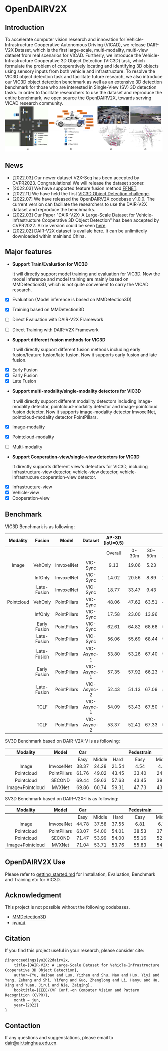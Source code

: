 # OpenDAIRV2X
## Introduction
To accelerate computer vision research and innovation for Vehicle-Infrastructure Cooperative Autonomous
Driving (VICAD), we release DAIR-V2X Dataset, which is
the first large-scale, multi-modality, multi-view dataset from
real scenarios for VICAD.
Furtherly, we introduce the Vehicle-Infrastructure Cooperative 3D
Object Detection (VIC3D) task, which formulate the problem of cooperatively locating and identifying 3D
objects using sensory inputs from both vehicle and infrastructure.
To resolve the VIC3D object detection task and facilitate future research, 
we also introduce our VIC3D object detection benchmark as well as an extensive 3D detection benchmark for those who are interested in Single-View (SV) 3D detection tasks.
In order to facilitate researchers to use the dataset and reproduce the entire benchmark,
we open source the OpenDAIRV2X, towards serving VICAD research community.
![image](resources/deployment-visual.png)

## News
* [2022.03] Our newer dataset V2X-Seq has been accepted by CVPR2023. Congratulations! We will release the dataset sooner.
* [2022.03] We have supported feature fusion method [FFNET](https://github.com/haibao-yu/FFNet-VIC3D).
* [2022.11] We have held the first [VIC3D Object Detection challenge](https://aistudio.baidu.com/aistudio/competition/detail/522/0/introduction). 
* [2022.07] We have released the OpenDAIRV2X codebase v1.0.0.
  The current version can faciliate the researchers to use the DAIR-V2X dataset and reproduce the benchmarks.
* [2022.03] Our Paper "DAIR-V2X: A Large-Scale Dataset for Vehicle-Infrastructure Cooperative 3D Object Detection" has been accepted by CVPR2022.
  Arxiv version could be seen [here](https://arxiv.org/abs/2204.05575).
* [2022.02] DAIR-V2X dataset is availale [here](https://thudair.baai.ac.cn/index).
  It can be unlimitedly downloaded within mainland China. 

  
## Major features 
- **Support Train/Evaluation for VIC3D**

  It will directly support model training and evaluation for VIC3D. 
  Now the model inference and model training are mainly based on MMDetection3D, which is not quite convenient to carry the VICAD research.
  
- [x] Evaluation (Model inference is based on MMDetection3D)
- [x] Training based on MMDetection3D
- [ ] Direct Evaluation with DAIR-V2X Framework
- [ ] Direct Training with DAIR-V2X Framework


- **Support different fusion methods for VIC3D**
  
  It will directly support different fusion methods including early fusion/feature fusion/late fusion.
  Now it supports early fusion and late fusion.
- [x] Early Fusion
- [x] Early Fusion
- [x] Late Fusion
  
- **Support multi-modality/single-modality detectors for VIC3D**
  
  It will directly  support different modaility detectors including image-modality detector, pointcloud-modality detector and image-pointcloud fusion detector. 
  Now it supports image-modality detector ImvoxelNet, pointcloud-modality detector PointPillars.
- [x] Image-modality
- [x] Pointcloud-modality
- [ ] Multi-modality


- **Support Cooperation-view/single-view detectors for VIC3D**
  
  It directly supports different view's detectors for VIC3D, including infrastructure-view detector, 
  vehicle-view detector, vehicle-infrastrucure cooperation-view detector.
- [x] Infrastructure-view
- [x] Vehicle-view
- [x] Cooperation-view

## Benchmark

VIC3D Benchmark is as following:

| Modality  | Fusion  | Model      | Dataset   | AP-3D (IoU=0.5)  |        |        |         | AP-BEV (IoU=0.5)  |       |        |         |   AB   |
| :-------: | :-----: | :--------: | :-------: | :----: | :----: | :----: | :-----: | :-----: | :---: | :----: | :-----: | :----: |
|           |         |            |           | Overall | 0-30m | 30-50m | 50-100m | Overall | 0-30m | 30-50m | 50-100m |        |
| Image     | VehOnly | ImvoxelNet | VIC-Sync  |    9.13   | 19.06         | 5.23  | 0.41   | 10.96   | 21.93           | 7.28  | 0.78   | 0     |                    
|           | InfOnly | ImvoxelNet | VIC-Sync  |  14.02   | 20.56         | 8.89  | 10.57   | 22.10   | 27.33           | 17.45  | 18.92   | 309.38 |  
|       | Late-Fusion | ImvoxelNet | VIC-Sync  |   18.77   | 33.47         | 9.43  | 8.62    | 24.85   | 39.49           | 14.68  | 14.96   | 309.38|                    
|Pointcloud | VehOnly | PointPillars | VIC-Sync | 48.06  | 47.62 | 63.51  | 44.37   | 52.24   | 30.55 | 66.03  |  48.36  | 0      | 
|           | InfOnly | PointPillars | VIC-Sync | 17.58  | 23.00 | 13.96  | 9.17    | 27.26   | 29.07 | 23.92  | 26.64   | 478.61      |        
|  | Early Fusion | PointPillars | VIC-Sync    | 62.61                    | 64.82                  | 68.68                   | 56.57                    | 68.91                     | 68.92                   | 73.64                    | 65.66                     | 1382275.75 |
|       | Late-Fusion | PointPillars | VIC-Sync | 56.06  | 55.69 | 68.44  | 53.60   | 62.06   | 61.52 | 72.53  | 60.57   | 478.61 |                         
|       | Late-Fusion | PointPillars |VIC-Async-1| 53.80 | 53.26 | 67.40  | 50.85   | 59.94   | 59.51 | 71.45  | 57.74   | 341.08 | 
|  | Early Fusion | PointPillars | VIC-Async-1 | 57.35                    | 57.92                  | 66.23                   | 51.70                    | 64.06                     | 62.44                   | 71.42                    | 61.16                     | 1362216.0  |                                                             
|       | Late-Fusion | PointPillars |VIC-Async-2| 52.43 | 51.13 | 67.09  | 49.86   | 58.10   | 57.23 | 70.86  | 55.78   | 478.01 |
|       | TCLF        | PointPillars |VIC-Async-1| 54.09 | 53.43 | 67.50  | 51.38   | 60.19   | 59.52 | 71.52  | 58.31   | 907.64 | 
|       | TCLF        | PointPillars |VIC-Async-2| 53.37 | 52.41 | 67.33  | 50.87   | 59.17   | 58.25 | 71.20  | 57.43   | 897.91 |   

SV3D Benchmark based on DAIR-V2X-V is as following:

|  Modality  |     Model    |  Car  |        |       | Pedestrain |        |       | Cyclist |        |       |  
|:----------:|:------------:|:-----:|:------:|:-----:|:----------:|:------:|:-----:|:-------:|:------:|:-----:| 
|            |              |  Easy | Middle |  Hard |    Easy    | Middle |  Hard |   Easy  | Middle |  Hard | 
| Image      | ImvoxelNet   | 38.37 | 24.28  | 21.54 |  4.54      | 4.54   | 4.54  | 10.38   | 9.09  | 9.09 |    
| Pointcloud | PointPillars | 61.76 | 49.02  | 43.45 | 33.40      | 24.68  | 22.39 | 38.24   | 33.80  | 32.35 | 
| Pointcloud | SECOND       | 69.44 | 59.63  | 57.63 | 43.45      | 39.06  | 38.78 | 44.21   | 39.49  | 37.74 |  
| Image+Pointcloud | MVXNet | 69.86 | 60.74  | 59.31 | 47.73      | 43.37  | 42.49 | 45.68   | 41.84  | 40.55 | 

SV3D Benchmark based on DAIR-V2X-I is as following:

|  Modality  |     Model    |  Car  |        |       | Pedestrain |        |       | Cyclist |        |       |  
|:----------:|:------------:|:-----:|:------:|:-----:|:----------:|:------:|:-----:|:-------:|:------:|:-----:| 
|            |              |  Easy | Middle |  Hard |    Easy    | Middle |  Hard |   Easy  | Middle |  Hard | 
| Image      | ImvoxelNet   | 44.78 | 37.58  | 37.55 |  6.81      | 6.74   | 6.73  | 21.06   | 13.57  | 13.17 | 
| Pointcloud | PointPillars | 63.07 | 54.00  | 54.01 | 38.53      | 37.20  | 37.28 | 38.46   | 22.60  | 22.49 | 
| Pointcloud | SECOND       | 71.47 | 53.99  | 54.00 | 55.16      | 52.49  | 52.52 | 54.68   | 31.05  | 31.19 | 
| Image+Pointcloud | MVXNet | 71.04 | 53.71  | 53.76 | 55.83      | 54.45  | 54.40 | 54.05   | 30.79  | 31.06 | 


## OpenDAIRV2X Use
Please refer to [getting_started.md](docs/get_started.md) for Installation, Evaluation, Benchmark and Training etc for VIC3D.

## Acknowledgment
This project is not possible without the following codebases.
* [MMDetection3D](https://github.com/open-mmlab/mmdetection3d)
* [pypcd](https://github.com/dimatura/pypcd)

## Citation

If you find this project useful in your research, please consider cite:

```
@inproceedings{yu2022dairv2x,
    title={DAIR-V2X: A Large-Scale Dataset for Vehicle-Infrastructure Cooperative 3D Object Detection},
    author={Yu, Haibao and Luo, Yizhen and Shu, Mao and Huo, Yiyi and Yang, Zebang and Shi, Yifeng and Guo, Zhenglong and Li, Hanyu and Hu, Xing and Yuan, Jirui and Nie, Zaiqing},
    booktitle={IEEE/CVF Conf.~on Computer Vision and Pattern Recognition (CVPR)},
    month = jun,
    year={2022}
}
```

## Contaction

If any questions and suggenstations, please email to dair@air.tsinghua.edu.cn. 
